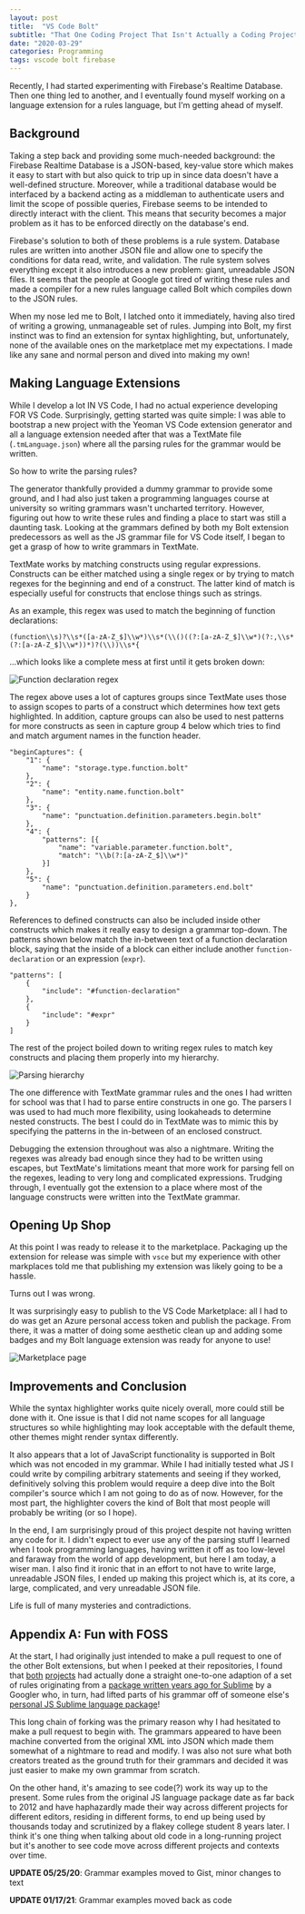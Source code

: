 ```yaml
---
layout: post
title:  "VS Code Bolt"
subtitle: "That One Coding Project That Isn't Actually a Coding Project"
date: "2020-03-29"
categories: Programming
tags: vscode bolt firebase
---
```


Recently, I had started experimenting with Firebase's Realtime Database.
Then one thing led to another, and I eventually found myself working on a
language extension for a rules language, but I'm getting ahead of myself.

## Background

Taking a step back and providing some much-needed background:
the Firebase Realtime Database is a JSON-based,
key-value store which makes it easy to start with but also quick to trip up in since
data doesn't have a well-defined structure. Moreover,
while a traditional database would be interfaced by a backend acting as a middleman
to authenticate users and limit the scope of possible queries, Firebase seems to be
intended to directly interact with the client. This means that security becomes
a major problem as it has to be enforced directly on the database's end.

Firebase's solution to both of these problems is a rule system. Database rules are written
into another JSON file and allow one to specify the conditions for data read, write, and validation.
The rule system solves everything except it also introduces a new problem: giant, unreadable JSON files.
It seems that the people at Google got tired of writing these rules and made a compiler
for a new rules language called Bolt which compiles down to the JSON rules.

When my nose led me to Bolt, I latched onto it immediately, having also tired of writing a
growing, unmanageable set of rules. Jumping into Bolt, my first instinct was to find an
extension for syntax highlighting, but, unfortunately, none of the available ones on
the marketplace met my expectations. I made like any sane and normal person and dived
into making my own!

## Making Language Extensions

While I develop a lot IN VS Code, I had no actual experience developing
FOR VS Code. Surprisingly, getting started was quite simple: I was able to bootstrap a new project
with the Yeoman VS Code extension generator and all a language extension needed after that was a
TextMate file (`.tmLanguage.json`) where all the parsing rules for the grammar would be written.

So how to write the parsing rules?

The generator thankfully provided a dummy grammar to provide some ground, and I had also
just taken a programming languages course at university so writing grammars wasn't uncharted
territory. However, figuring out how to write these rules and finding a place to start was
still a daunting task. Looking at the grammars defined by both my Bolt extension predecessors as well as the
JS grammar file for VS Code itself, I began to get a grasp of how to write grammars in TextMate.

TextMate works by matching constructs using regular expressions.
Constructs can be either matched using a single regex or by trying to match regexes
for the beginning and end of a construct. The latter kind of match is
especially useful for constructs that enclose things such as strings.

As an example, this regex was used to match the beginning of function declarations:

```
(function\\s)?\\s*([a-zA-Z_$]\\w*)\\s*(\\()((?:[a-zA-Z_$]\\w*)(?:,\\s*(?:[a-zA-Z_$]\\w*))*)?(\\))\\s*{
```

...which looks like a complete mess at first until it gets broken down:

![Function declaration regex](/images/vscode_bolt/function_declaration.png)

The regex above uses a lot of captures groups since TextMate uses those to assign scopes to
parts of a construct which determines how text gets highlighted. In addition, capture groups
can also be used to nest patterns for more constructs as seen in capture group 4 below
which tries to find and match argument names in the function header.

```
"beginCaptures": {
	"1": {
		"name": "storage.type.function.bolt"
	},
	"2": {
		"name": "entity.name.function.bolt"
	},
	"3": {
		"name": "punctuation.definition.parameters.begin.bolt"
	},
	"4": {
		"patterns": [{
			"name": "variable.parameter.function.bolt",
			"match": "\\b(?:[a-zA-Z_$]\\w*)"
		}]
	},
	"5": {
		"name": "punctuation.definition.parameters.end.bolt"
	}
},
```

References to defined constructs can also be included inside other
constructs which makes it really easy to design a grammar top-down.
The patterns shown below match the in-between text of a function
declaration block, saying that the inside of a block can either include
another `function-declaration` or an expression (`expr`).

```
"patterns": [
	{
		"include": "#function-declaration"
	},
	{
		"include": "#expr"
	}
]
```

The rest of the project boiled down to writing regex rules to match key constructs
and placing them properly into my hierarchy.

![Parsing hierarchy](/images/vscode_bolt/tree.png)

The one difference with TextMate grammar rules and the ones I had written for
school was that I had to parse entire constructs in one go. The parsers I was
used to had much more flexibility, using lookaheads to determine nested constructs.
The best I could do in TextMate was to mimic this by specifying the patterns in the
in-between of an enclosed construct.

Debugging the extension throughout was also a nightmare. Writing the regexes was already
bad enough since they had to be written using escapes, but TextMate's limitations meant
that more work for parsing fell on the regexes, leading to very long and complicated expressions.
Trudging through, I eventually got the extension to a place where most of the
language constructs were written into the TextMate grammar.

## Opening Up Shop

At this point I was ready to release it to the marketplace. Packaging up the extension for
release was simple with `vsce` but my experience with other markplaces told
me that publishing my extension was likely going to be a hassle.

Turns out I was wrong.

It was surprisingly easy to publish to the VS Code Marketplace: all I had
to do was get an Azure personal access token and publish the package. From there,
it was a matter of doing some aesthetic clean up and adding
some badges and my Bolt language extension was ready for anyone to use!

![Marketplace page](/images/vscode_bolt/marketplace.png)

## Improvements and Conclusion

While the syntax highlighter works quite nicely overall, more could still be done with
it. One issue is that I did not name scopes for all language structures so
while highlighting may look acceptable with the default theme, other themes might render
syntax differently.

It also appears that a lot of JavaScript functionality is supported in Bolt
which was not encoded in my grammar. While I had initially tested what JS I could write by
compiling arbitrary statements and seeing if they worked, definitively solving this problem
would require a deep dive into the Bolt compiler's source which I am not going to do as of now.
However, for the most part, the highlighter covers the kind of Bolt that most people will probably
be writing (or so I hope).

In the end, I am surprisingly proud of this project despite not having written any code for it.
I didn't expect to ever use any of the parsing stuff I learned when I took programming
languages, having written it off as too low-level and faraway from the world of
app development, but here I am today, a wiser man. I also find it ironic that in an effort
to not have to write large, unreadable JSON files, I ended up making this project
which is, at its core, a large, complicated, and very unreadable JSON file.

Life is full of many mysteries and contradictions.

## Appendix A: Fun with FOSS

At the start, I had originally just intended to make a pull request to one of the other Bolt extensions,
but when I peeked at their repositories, I found that
[both](https://github.com/smkamranqadri/vscode-bolt-language)
[projects](https://github.com/ThadeuLuz/vsce-firebase-bolt)
had actually done a straight one-to-one adaption of a set of rules originating from a
[package written years ago for Sublime](https://github.com/davideast/bolt-sublime)
by a Googler who, in turn, had lifted parts of his grammar off of someone else's
[personal JS Sublime language package](https://github.com/btford/sublime-text-javascript)!

This long chain of forking was the primary reason why I had hesitated to make
a pull request to begin with. The grammars appeared to have been machine converted from
the original XML into JSON which made them somewhat of a nightmare to read
and modify. I was also not sure what both creators treated as the ground truth
for their grammars and decided it was just easier to make my own grammar from scratch.

On the other hand, it's amazing to see code(?) work its way up to the present. Some rules from the
original JS language package date as far back to 2012 and have haphazardly made their way
across different projects for different editors, residing in different forms, to end up
being used by thousands today and scrutinized by a flakey college student 8 years later. I think it's
one thing when talking about old code in a long-running project but it's another to see code move across
different projects and contexts over time.

**UPDATE 05/25/20**: Grammar examples moved to Gist, minor changes to text

**UPDATE 01/17/21**: Grammar examples moved back as code
